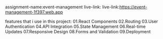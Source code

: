 assignment-name:event-management
live-link:
live-link:https://event-management-1f397.web.app


features that i use in this project:
01.React Components
02.Routing
03.User Authentication
04.API Integration
05.State Management
06.Real-time Updates
07.Responsive Design
08.Forms and Validation
09.Deployment